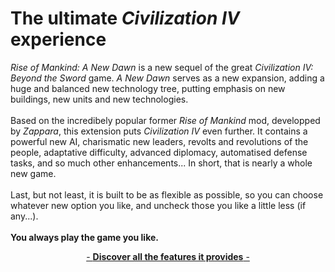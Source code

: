# The ultimate _Civilization IV_ experience

_Rise of Mankind: A New Dawn_ is a new sequel of the great _Civilization IV: Beyond the Sword_ game. _A New Dawn_ serves as a new expansion, adding a huge and balanced new technology tree, putting emphasis on new buildings, new units and new technologies.<br>
<br>
Based on the incredibely popular former _Rise of Mankind_ mod, developped by _Zappara_, this extension puts _Civilization IV_ even further. It contains a powerful new AI, charismatic new leaders, revolts and revolutions of the people, adaptative difficulty, advanced diplomacy, automatised defense tasks, and so much other enhancements... In short, that is nearly a whole new game.<br>
<br>
Last, but not least, it is built to be as flexible as possible, so you can choose whatever new option you like, and uncheck those you like a little less (if any...).<br>
<br>
**You always play the game you like.**<br>
<center><a href="{{ site.url }}/pages/features/">- <strong>Discover all the features it provides</strong> -</center>

